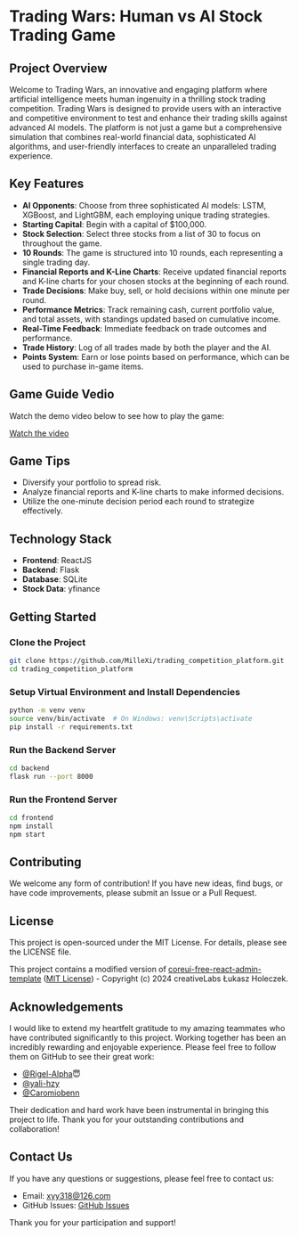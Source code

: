 # Trading Wars: Human vs AI Stock Trading Game

## Project Overview

Welcome to Trading Wars, an innovative and engaging platform where artificial intelligence meets human ingenuity in a thrilling stock trading competition. Trading Wars is designed to provide users with an interactive and competitive environment to test and enhance their trading skills against advanced AI models. The platform is not just a game but a comprehensive simulation that combines real-world financial data, sophisticated AI algorithms, and user-friendly interfaces to create an unparalleled trading experience.

## Key Features

- **AI Opponents**: Choose from three sophisticated AI models: LSTM, XGBoost, and LightGBM, each employing unique trading strategies.
- **Starting Capital**: Begin with a capital of $100,000.
- **Stock Selection**: Select three stocks from a list of 30 to focus on throughout the game.
- **10 Rounds**: The game is structured into 10 rounds, each representing a single trading day.
- **Financial Reports and K-Line Charts**: Receive updated financial reports and K-line charts for your chosen stocks at the beginning of each round.
- **Trade Decisions**: Make buy, sell, or hold decisions within one minute per round.
- **Performance Metrics**: Track remaining cash, current portfolio value, and total assets, with standings updated based on cumulative income.
- **Real-Time Feedback**: Immediate feedback on trade outcomes and performance.
- **Trade History**: Log of all trades made by both the player and the AI.
- **Points System**: Earn or lose points based on performance, which can be used to purchase in-game items.

## Game Guide Vedio

Watch the demo video below to see how to play the game:

[Watch the video](https://youtu.be/E7QLd853hZ0)

## Game Tips

- Diversify your portfolio to spread risk.
- Analyze financial reports and K-line charts to make informed decisions.
- Utilize the one-minute decision period each round to strategize effectively.

## Technology Stack

- **Frontend**: ReactJS
- **Backend**: Flask
- **Database**: SQLite
- **Stock Data**: yfinance

## Getting Started

### Clone the Project

```bash
git clone https://github.com/MilleXi/trading_competition_platform.git
cd trading_competition_platform
```

### Setup Virtual Environment and Install Dependencies

```bash
python -m venv venv
source venv/bin/activate  # On Windows: venv\Scripts\activate
pip install -r requirements.txt
```

### Run the Backend Server

```bash
cd backend
flask run --port 8000
```

### Run the Frontend Server

```bash
cd frontend
npm install
npm start
```

## Contributing

We welcome any form of contribution! If you have new ideas, find bugs, or have code improvements, please submit an Issue or a Pull Request.

## License

This project is open-sourced under the MIT License. For details, please see the LICENSE file.

This project contains a modified version of [coreui-free-react-admin-template](https://github.com/coreui/coreui-free-react-admin-template) ([MIT License](https://github.com/coreui/coreui-free-react-admin-template/blob/main/LICENSE)) - Copyright (c) 2024 creativeLabs Łukasz Holeczek.

## Acknowledgements

I would like to extend my heartfelt gratitude to my amazing teammates who have contributed significantly to this project. Working together has been an incredibly rewarding and enjoyable experience. Please feel free to follow them on GitHub to see their great work:

- [@Rigel-Alpha](https://github.com/Rigel-Alpha)😇
- [@yali-hzy](https://github.com/yali-hzy)
- [@Caromiobenn](https://github.com/Caromiobenn)

Their dedication and hard work have been instrumental in bringing this project to life. Thank you for your outstanding contributions and collaboration!

## Contact Us

If you have any questions or suggestions, please feel free to contact us:

- Email: xyy318@126.com
- GitHub Issues: [GitHub Issues](https://github.com/MilleXi/trading_competition_platform/issues)

Thank you for your participation and support!